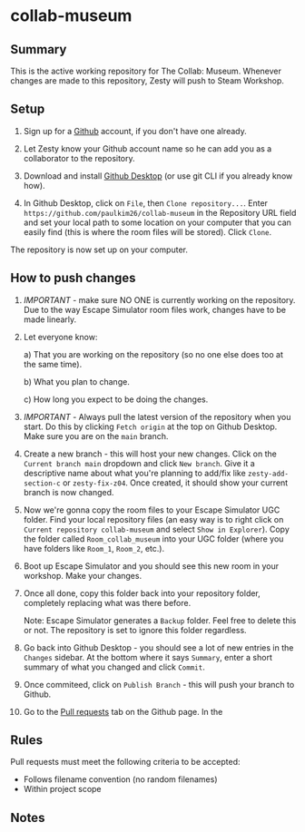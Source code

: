 # collab-museum

## Summary

This is the active working repository for The Collab: Museum. Whenever changes are made to this repository, Zesty will push to Steam Workshop.

## Setup

1. Sign up for a [Github](https://github.com/signup?ref_cta=Sign+up&ref_loc=header+logged+out&ref_page=%2F&source=header-home) account, if you don't have one already.

2. Let Zesty know your Github account name so he can add you as a collaborator to the repository.

3. Download and install [Github Desktop](https://desktop.github.com/) (or use git CLI if you already know how).

4. In Github Desktop, click on `File`, then `Clone repository...`. Enter `https://github.com/paulkim26/collab-museum` in the Repository URL field and set your local path to some location on your computer that you can easily find (this is where the room files will be stored). Click `Clone`.

The repository is now set up on your computer.

## How to push changes

1. _IMPORTANT_ - make sure NO ONE is currently working on the repository. Due to the way Escape Simulator room files work, changes have to be made linearly.

2. Let everyone know:

   a) That you are working on the repository (so no one else does too at the same time).

   b) What you plan to change.

   c) How long you expect to be doing the changes.

3. _IMPORTANT_ - Always pull the latest version of the repository when you start. Do this by clicking `Fetch origin` at the top on Github Desktop. Make sure you are on the `main` branch.

4. Create a new branch - this will host your new changes. Click on the `Current branch main` dropdown and click `New branch`. Give it a descriptive name about what you're planning to add/fix like `zesty-add-section-c` or `zesty-fix-z04`. Once created, it should show your current branch is now changed.

5. Now we're gonna copy the room files to your Escape Simulator UGC folder. Find your local repository files (an easy way is to right click on `Current repository collab-museum` and select `Show in Explorer`). Copy the folder called `Room_collab_museum` into your UGC folder (where you have folders like `Room_1`, `Room_2`, etc.).

6. Boot up Escape Simulator and you should see this new room in your workshop. Make your changes.

7. Once all done, copy this folder back into your repository folder, completely replacing what was there before.

   Note: Escape Simulator generates a `Backup` folder. Feel free to delete this or not. The repository is set to ignore this folder regardless.

8. Go back into Github Desktop - you should see a lot of new entries in the `Changes` sidebar. At the bottom where it says `Summary`, enter a short summary of what you changed and click `Commit`.

9. Once commiteed, click on `Publish Branch` - this will push your branch to Github.

10. Go to the [Pull requests](https://github.com/paulkim26/collab-museum/pulls) tab on the Github page. In the

## Rules

Pull requests must meet the following criteria to be accepted:

- Follows filename convention (no random filenames)
- Within project scope

## Notes
